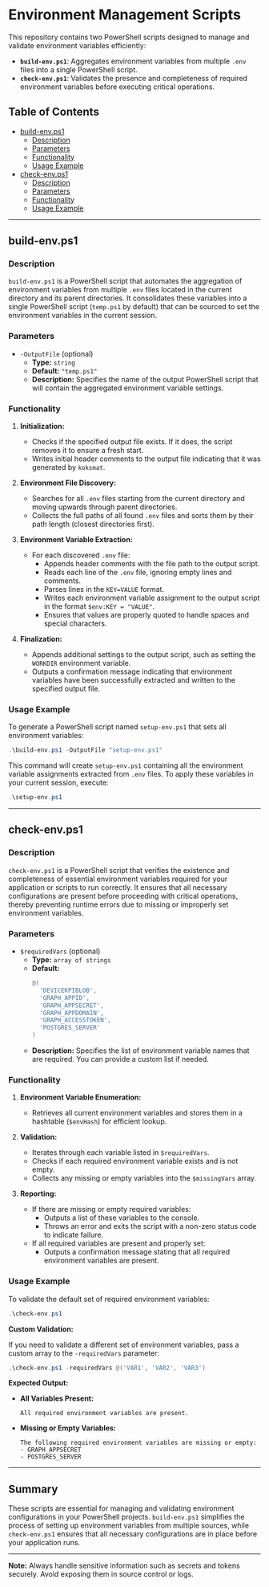 # Environment Management Scripts

This repository contains two PowerShell scripts designed to manage and validate environment variables efficiently:

- **`build-env.ps1`**: Aggregates environment variables from multiple `.env` files into a single PowerShell script.
- **`check-env.ps1`**: Validates the presence and completeness of required environment variables before executing critical operations.

## Table of Contents

- [build-env.ps1](#build-envps1)
  - [Description](#description)
  - [Parameters](#parameters)
  - [Functionality](#functionality)
  - [Usage Example](#usage-example)
- [check-env.ps1](#check-envps1)
  - [Description](#description-1)
  - [Parameters](#parameters-1)
  - [Functionality](#functionality-1)
  - [Usage Example](#usage-example-1)

---

## build-env.ps1

### Description

`build-env.ps1` is a PowerShell script that automates the aggregation of environment variables from multiple `.env` files located in the current directory and its parent directories. It consolidates these variables into a single PowerShell script (`temp.ps1` by default) that can be sourced to set the environment variables in the current session.

### Parameters

- `-OutputFile` (optional)
  - **Type:** `string`
  - **Default:** `"temp.ps1"`
  - **Description:** Specifies the name of the output PowerShell script that will contain the aggregated environment variable settings.

### Functionality

1. **Initialization:**

   - Checks if the specified output file exists. If it does, the script removes it to ensure a fresh start.
   - Writes initial header comments to the output file indicating that it was generated by `koksmat`.

2. **Environment File Discovery:**

   - Searches for all `.env` files starting from the current directory and moving upwards through parent directories.
   - Collects the full paths of all found `.env` files and sorts them by their path length (closest directories first).

3. **Environment Variable Extraction:**

   - For each discovered `.env` file:
     - Appends header comments with the file path to the output script.
     - Reads each line of the `.env` file, ignoring empty lines and comments.
     - Parses lines in the `KEY=VALUE` format.
     - Writes each environment variable assignment to the output script in the format `$env:KEY = "VALUE"`.
     - Ensures that values are properly quoted to handle spaces and special characters.

4. **Finalization:**
   - Appends additional settings to the output script, such as setting the `WORKDIR` environment variable.
   - Outputs a confirmation message indicating that environment variables have been successfully extracted and written to the specified output file.

### Usage Example

To generate a PowerShell script named `setup-env.ps1` that sets all environment variables:

```powershell
.\build-env.ps1 -OutputFile "setup-env.ps1"
```

This command will create `setup-env.ps1` containing all the environment variable assignments extracted from `.env` files. To apply these variables in your current session, execute:

```powershell
.\setup-env.ps1
```

---

## check-env.ps1

### Description

`check-env.ps1` is a PowerShell script that verifies the existence and completeness of essential environment variables required for your application or scripts to run correctly. It ensures that all necessary configurations are present before proceeding with critical operations, thereby preventing runtime errors due to missing or improperly set environment variables.

### Parameters

- `$requiredVars` (optional)
  - **Type:** `array of strings`
  - **Default:**
    ```powershell
    @(
      'DEVICEKPIBLOB',
      'GRAPH_APPID',
      'GRAPH_APPSECRET',
      'GRAPH_APPDOMAIN',
      'GRAPH_ACCESSTOKEN',
      'POSTGRES_SERVER'
    )
    ```
  - **Description:** Specifies the list of environment variable names that are required. You can provide a custom list if needed.

### Functionality

1. **Environment Variable Enumeration:**

   - Retrieves all current environment variables and stores them in a hashtable (`$envHash`) for efficient lookup.

2. **Validation:**

   - Iterates through each variable listed in `$requiredVars`.
   - Checks if each required environment variable exists and is not empty.
   - Collects any missing or empty variables into the `$missingVars` array.

3. **Reporting:**
   - If there are missing or empty required variables:
     - Outputs a list of these variables to the console.
     - Throws an error and exits the script with a non-zero status code to indicate failure.
   - If all required variables are present and properly set:
     - Outputs a confirmation message stating that all required environment variables are present.

### Usage Example

To validate the default set of required environment variables:

```powershell
.\check-env.ps1
```

**Custom Validation:**

If you need to validate a different set of environment variables, pass a custom array to the `-requiredVars` parameter:

```powershell
.\check-env.ps1 -requiredVars @('VAR1', 'VAR2', 'VAR3')
```

**Expected Output:**

- **All Variables Present:**

  ```
  All required environment variables are present.
  ```

- **Missing or Empty Variables:**
  ```
  The following required environment variables are missing or empty:
  - GRAPH_APPSECRET
  - POSTGRES_SERVER
  ```

---

## Summary

These scripts are essential for managing and validating environment configurations in your PowerShell projects. `build-env.ps1` simplifies the process of setting up environment variables from multiple sources, while `check-env.ps1` ensures that all necessary configurations are in place before your application runs.

---

**Note:** Always handle sensitive information such as secrets and tokens securely. Avoid exposing them in source control or logs.
